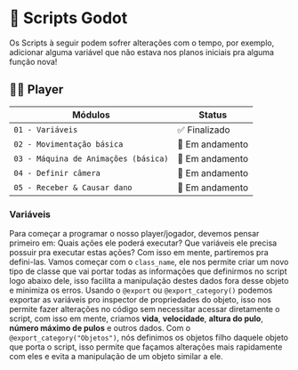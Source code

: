 # 📕 Scripts Godot

Os Scripts à seguir podem sofrer alterações com o tempo, por exemplo, adicionar alguma variável que não estava nos planos iniciais pra alguma função nova!

## 👨‍💻 Player
| Módulos                    | Status                      |
|----------------------------|----------------------------|
| `01 - Variáveis`           | ✅ Finalizado              |
| `02 - Movimentação básica` | 🔁 Em andamento            |
| `03 - Máquina de Animações (básica)`  | 🔁 Em andamento |
| `04 - Definir câmera`      | 🔁 Em andamento            |
| `05 - Receber & Causar dano` | 🔁 Em andamento          |

### Variáveis
Para começar a programar o nosso player/jogador, devemos pensar primeiro em: Quais ações ele poderá executar? Que variáveis ele precisa possuir pra executar estas ações?
Com isso em mente, partiremos pra defini-las. Vamos começar com o `class_name`, ele nos permite criar um novo tipo de classe que vai portar todas as informações que definirmos no script logo abaixo dele, isso facilita a manipulação destes dados fora desse objeto e minimiza os erros. Usando o `@export` ou `@export_category()` podemos exportar as variáveis pro inspector de propriedades do objeto, isso nos permite fazer alterações no código sem necessitar acessar diretamente o script, com isso em mente, criamos **vida**, **velocidade**, **altura do pulo**, **número máximo de pulos** e outros dados. Com o `@export_category("Objetos")`, nós definimos os objetos filho daquele objeto que porta o script, isso permite que façamos alterações mais rapidamente com eles e evita a manipulação de um objeto similar a ele.
